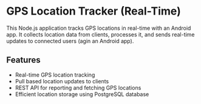 # GPS Location Tracker (Real-Time)

This Node.js application tracks GPS locations in real-time with an Android app. It collects location data from clients, processes it, and sends real-time updates to connected users (agin an Android app).

## Features
- Real-time GPS location tracking
- Pull based location updates to clients
- REST API for reporting and fetching GPS locations
- Efficient location storage using PostgreSQL database

